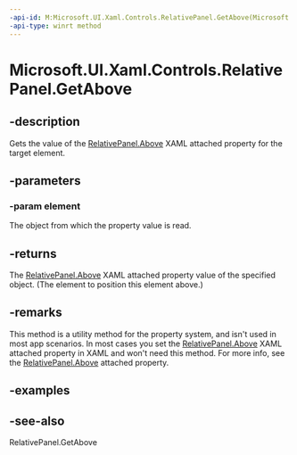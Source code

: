 ```yaml
---
-api-id: M:Microsoft.UI.Xaml.Controls.RelativePanel.GetAbove(Microsoft.UI.Xaml.UIElement)
-api-type: winrt method
---
```


<!-- Method syntax
public object GetAbove(Windows.UI.Xaml.UIElement element)
-->

# Microsoft.UI.Xaml.Controls.RelativePanel.GetAbove

## -description
Gets the value of the [RelativePanel.Above](/uwp/api/microsoft.ui.xaml.controls.relativepanel#xaml-attached-properties) XAML attached property for the target element.

## -parameters
### -param element
The object from which the property value is read.

## -returns
The [RelativePanel.Above](/uwp/api/microsoft.ui.xaml.controls.relativepanel#xaml-attached-properties) XAML attached property value of the specified object. (The element to position this element above.)

## -remarks
This method is a utility method for the property system, and isn't used in most app scenarios. In most cases you set the [RelativePanel.Above](/uwp/api/microsoft.ui.xaml.controls.relativepanel#xaml-attached-properties) XAML attached property in XAML and won't need this method. For more info, see the [RelativePanel.Above](/uwp/api/microsoft.ui.xaml.controls.relativepanel#xaml-attached-properties) attached property.

## -examples

## -see-also
RelativePanel.GetAbove
